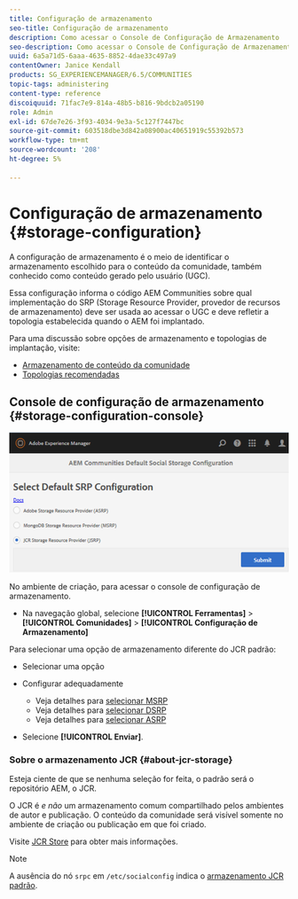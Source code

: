 ```yaml
---
title: Configuração de armazenamento
seo-title: Configuração de armazenamento
description: Como acessar o Console de Configuração de Armazenamento
seo-description: Como acessar o Console de Configuração de Armazenamento
uuid: 6a5a71d5-6aaa-4635-8852-4dae33c497a9
contentOwner: Janice Kendall
products: SG_EXPERIENCEMANAGER/6.5/COMMUNITIES
topic-tags: administering
content-type: reference
discoiquuid: 71fac7e9-814a-48b5-b816-9bdcb2a05190
role: Admin
exl-id: 67de7e26-3f93-4034-9e3a-5c127f7447bc
source-git-commit: 603518dbe3d842a08900ac40651919c55392b573
workflow-type: tm+mt
source-wordcount: '208'
ht-degree: 5%

---
```


# Configuração de armazenamento {#storage-configuration}

A configuração de armazenamento é o meio de identificar o armazenamento escolhido para o conteúdo da comunidade, também conhecido como conteúdo gerado pelo usuário (UGC).

Essa configuração informa o código AEM Communities sobre qual implementação do SRP (Storage Resource Provider, provedor de recursos de armazenamento) deve ser usada ao acessar o UGC e deve refletir a topologia estabelecida quando o AEM foi implantado.

Para uma discussão sobre opções de armazenamento e topologias de implantação, visite:

* [Armazenamento de conteúdo da comunidade](working-with-srp.md)
* [Topologias recomendadas](topologies.md)

## Console de configuração de armazenamento {#storage-configuration-console}

![jsrp-configuration](assets/jsrp-configuration.png)

No ambiente de criação, para acessar o console de configuração de armazenamento.

* Na navegação global, selecione **[!UICONTROL Ferramentas]** > **[!UICONTROL Comunidades]** > **[!UICONTROL Configuração de Armazenamento]**

Para selecionar uma opção de armazenamento diferente do JCR padrão:

* Selecionar uma opção
* Configurar adequadamente

   * Veja detalhes para [selecionar MSRP](msrp.md#select-msrp)
   * Veja detalhes para [selecionar DSRP](dsrp.md#select-dsrp)
   * Veja detalhes para [selecionar ASRP](asrp.md#select-asrp)

* Selecione **[!UICONTROL Enviar]**.

### Sobre o armazenamento JCR {#about-jcr-storage}

Esteja ciente de que se nenhuma seleção for feita, o padrão será o repositório AEM, o JCR.

O JCR é *e não* um armazenamento comum compartilhado pelos ambientes de autor e publicação. O conteúdo da comunidade será visível somente no ambiente de criação ou publicação em que foi criado.

Visite [JCR Store](jsrp.md) para obter mais informações.

>[!NOTE]
>
>A ausência do nó `srpc` em `/etc/socialconfig` indica o [armazenamento JCR padrão](jsrp.md).
